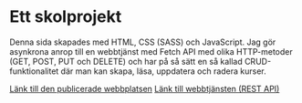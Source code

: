 # Ett skolprojekt

Denna sida skapades med HTML, CSS (SASS) och JavaScript. Jag gör asynkrona anrop till en webbtjänst med Fetch API med olika HTTP-metoder (GET, POST, PUT och DELETE) och har på så sätt en så kallad CRUD-funktionalitet där man kan skapa, läsa, uppdatera och radera kurser. 

[Länk till den publicerade webbplatsen](http://studenter.miun.se/~yage1800/dt173g/courses/)
[Länk till webbtjänsten (REST API)](http://studenter.miun.se/~yage1800/dt173g/course_api/api.php)